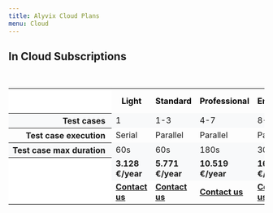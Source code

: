 ```yaml
---
title: Alyvix Cloud Plans
menu: Cloud
---
```


## **In Cloud** Subscriptions


<br>
<div style="overflow-x:auto;">
    <table style="margin-left:auto;margin-right:auto;border-collapse:collapse">
        <tr style="color:black">
            <th style="background-color:white;"></th>
            <th>Light</a></th>
            <th>Standard</a></th>
            <th>Professional</a></th>
            <th>Enterprise</a></th>
            <th>Enterprise Plus</a></th>
        </tr>
        <tr style="background-color:#f8f9fa;">
            <th style="text-align:right;white-space:nowrap;">Test cases&nbsp;</th>
            <td>1</td>
            <td>1-3</td>
            <td>4-7</td>
            <td>8-14</td>
            <td>>15</td>
        </tr>
        <tr>
            <th style="text-align:right;white-space:nowrap;">Test case execution&nbsp;</th>
            <td>Serial</td>
            <td>Parallel</td>
            <td>Parallel</td>
            <td>Parallel</td>
            <td>Parallel</td>
        </tr>
        <tr style="background-color:#f8f9fa;">
            <th style="text-align:right;white-space:nowrap;">Test case max duration&nbsp;</th>
            <td>60s</td>
            <td>60s</td>
            <td>180s</td>
            <td>300s</td>
            <td>600s</td>
        </tr>
        <tr style="background-color:#f8f9fa;">
            <th style="background-color:white;"></th>
            <td><b>3.128 €/year</b></td>
            <td><b>5.771 €/year</b></td>
            <td><b>10.519 €/year</b></td>
            <td><b>16.683 €/year</b></td>
            <td><b>Project based</b></td>
        <tr>
            <td style="background-color:white;"></td>
            <td><a href="/team" class="btn btn-primary btn-lg" target="_blank"><b>Contact us</b></a></td>
            <td><a href="/team" class="btn btn-primary btn-lg" target="_blank"><b>Contact us</b></a></td>
            <td><a href="/team" class="btn btn-primary btn-lg" target="_blank"><b>Contact us</b></a></td>
            <td><a href="/team" class="btn btn-primary btn-lg" target="_blank"><b>Contact us</b></a></td>
            <td><a href="/team" class="btn btn-primary btn-lg" target="_blank"><b>Contact us</b></a></td>
        </tr>
    </table>
</div><br>